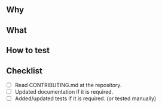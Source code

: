 <!-- Thank you for sending a pull request! -->

## Why

<!-- Why do you want the feature and why does it make sense for the package? -->

## What

<!-- What is a solution you want to add? -->

## How to test

<!-- How can we test this pull request? -->

## Checklist

- [ ] Read CONTRIBUTING.md at the repository.
- [ ] Updated documentation if it is required.
- [ ] Added/updated tests if it is required. (or tested manually)
